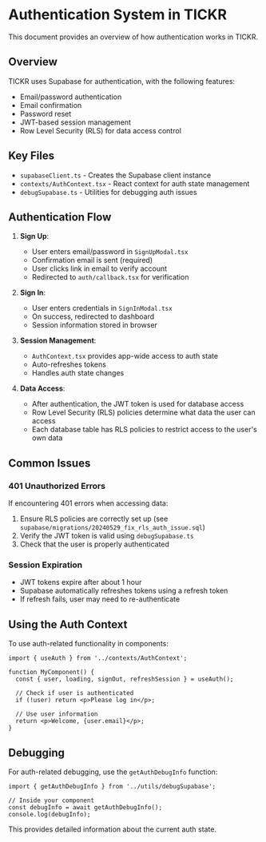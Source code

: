 # Authentication System in TICKR

This document provides an overview of how authentication works in TICKR.

## Overview

TICKR uses Supabase for authentication, with the following features:

- Email/password authentication
- Email confirmation
- Password reset
- JWT-based session management
- Row Level Security (RLS) for data access control

## Key Files

- `supabaseClient.ts` - Creates the Supabase client instance
- `contexts/AuthContext.tsx` - React context for auth state management
- `debugSupabase.ts` - Utilities for debugging auth issues

## Authentication Flow

1. **Sign Up**:
   - User enters email/password in `SignUpModal.tsx`
   - Confirmation email is sent (required)
   - User clicks link in email to verify account
   - Redirected to `auth/callback.tsx` for verification

2. **Sign In**:
   - User enters credentials in `SignInModal.tsx`
   - On success, redirected to dashboard
   - Session information stored in browser

3. **Session Management**:
   - `AuthContext.tsx` provides app-wide access to auth state
   - Auto-refreshes tokens
   - Handles auth state changes

4. **Data Access**:
   - After authentication, the JWT token is used for database access
   - Row Level Security (RLS) policies determine what data the user can access
   - Each database table has RLS policies to restrict access to the user's own data

## Common Issues

### 401 Unauthorized Errors

If encountering 401 errors when accessing data:

1. Ensure RLS policies are correctly set up (see `supabase/migrations/20240529_fix_rls_auth_issue.sql`)
2. Verify the JWT token is valid using `debugSupabase.ts`
3. Check that the user is properly authenticated

### Session Expiration

- JWT tokens expire after about 1 hour
- Supabase automatically refreshes tokens using a refresh token
- If refresh fails, user may need to re-authenticate

## Using the Auth Context

To use auth-related functionality in components:

```tsx
import { useAuth } from '../contexts/AuthContext';

function MyComponent() {
  const { user, loading, signOut, refreshSession } = useAuth();
  
  // Check if user is authenticated
  if (!user) return <p>Please log in</p>;
  
  // Use user information
  return <p>Welcome, {user.email}</p>;
}
```

## Debugging

For auth-related debugging, use the `getAuthDebugInfo` function:

```tsx
import { getAuthDebugInfo } from '../utils/debugSupabase';

// Inside your component
const debugInfo = await getAuthDebugInfo();
console.log(debugInfo);
```

This provides detailed information about the current auth state. 
